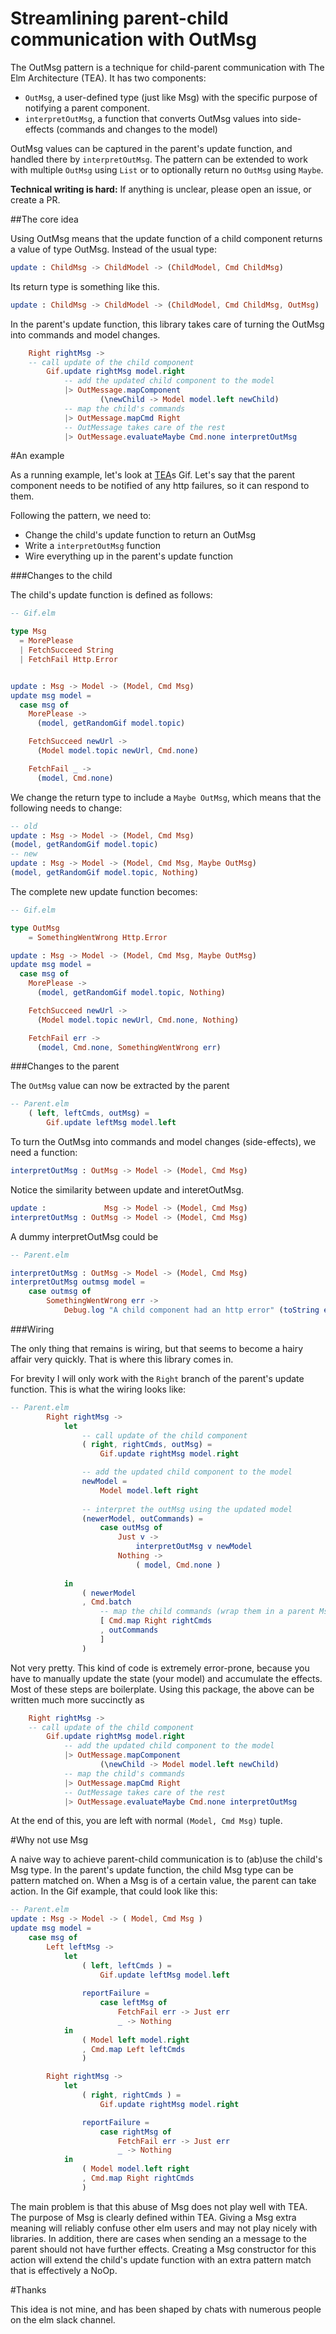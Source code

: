Streamlining parent-child communication with OutMsg
===================================================

The OutMsg pattern is a technique for child-parent communication with The Elm Architecture (TEA). It has two components: 

* `OutMsg`, a user-defined type (just like Msg) with the specific purpose of notifying a parent component.
* `interpretOutMsg`, a function that converts OutMsg values into side-effects (commands and changes to the model)

OutMsg values can be captured in the parent's update function, and handled there by `interpretOutMsg`.
The pattern can be extended to work with multiple `OutMsg` using `List` or to optionally return no `OutMsg` using `Maybe`.

**Technical writing is hard:** If anything is unclear, please open an issue, or create a PR.

##The core idea

Using OutMsg means that the update function of a child component returns a value of type OutMsg. Instead of the 
usual type:

```elm
update : ChildMsg -> ChildModel -> (ChildModel, Cmd ChildMsg)
```

Its return type is something like this. 

```elm
update : ChildMsg -> ChildModel -> (ChildModel, Cmd ChildMsg, OutMsg)
```

In the parent's update function, this library takes care of turning the OutMsg into commands and model changes.

```elm
    Right rightMsg ->
    -- call update of the child component
        Gif.update rightMsg model.right
            -- add the updated child component to the model
            |> OutMessage.mapComponent
                    (\newChild -> Model model.left newChild)
            -- map the child's commands
            |> OutMessage.mapCmd Right 
            -- OutMessage takes care of the rest
            |> OutMessage.evaluateMaybe Cmd.none interpretOutMsg
```

#An example

As a running example, let's look at [TEA](https://github.com/evancz/elm-architecture-tutorial/tree/master/nesting)s Gif. 
Let's say that the parent component needs to be notified of any http failures, so it can respond to them. 

Following the pattern, we need to: 

* Change the child's update function to return an OutMsg
* Write a `interpretOutMsg` function 
* Wire everything up in the parent's update function


###Changes to the child

The child's update function is defined as follows:
```elm
-- Gif.elm 

type Msg
  = MorePlease
  | FetchSucceed String
  | FetchFail Http.Error


update : Msg -> Model -> (Model, Cmd Msg)
update msg model =
  case msg of
    MorePlease ->
      (model, getRandomGif model.topic)

    FetchSucceed newUrl ->
      (Model model.topic newUrl, Cmd.none)

    FetchFail _ ->
      (model, Cmd.none)
```

We change the return type to include a `Maybe OutMsg`, which means that the following 
needs to change:
```elm
-- old 
update : Msg -> Model -> (Model, Cmd Msg)
(model, getRandomGif model.topic)
-- new
update : Msg -> Model -> (Model, Cmd Msg, Maybe OutMsg)
(model, getRandomGif model.topic, Nothing)
```

The complete new update function becomes: 

```elm
-- Gif.elm 

type OutMsg 
    = SomethingWentWrong Http.Error 

update : Msg -> Model -> (Model, Cmd Msg, Maybe OutMsg)
update msg model =
  case msg of
    MorePlease ->
      (model, getRandomGif model.topic, Nothing)

    FetchSucceed newUrl ->
      (Model model.topic newUrl, Cmd.none, Nothing)

    FetchFail err ->
      (model, Cmd.none, SomethingWentWrong err)
```

###Changes to the parent

The `OutMsg` value can now be extracted by the parent

```elm
-- Parent.elm
    ( left, leftCmds, outMsg) = 
        Gif.update leftMsg model.left
```

To turn the OutMsg into commands and model changes (side-effects), we need a function:

```elm
interpretOutMsg : OutMsg -> Model -> (Model, Cmd Msg)
```

Notice the similarity between update and interetOutMsg.
```elm
update :             Msg -> Model -> (Model, Cmd Msg)
interpretOutMsg : OutMsg -> Model -> (Model, Cmd Msg)
```

A dummy interpretOutMsg could be 

```elm 
-- Parent.elm 

interpretOutMsg : OutMsg -> Model -> (Model, Cmd Msg) 
interpretOutMsg outmsg model = 
    case outmsg of 
        SomethingWentWrong err -> 
            Debug.log "A child component had an http error" (toString err) 
```


###Wiring

The only thing that remains is wiring, but that seems to become a hairy affair very quickly. That is where this 
library comes in.

For brevity I will only work with the `Right` branch of the parent's update function. 
This is what the wiring looks like:
```elm
-- Parent.elm 
        Right rightMsg ->
            let
                -- call update of the child component
                ( right, rightCmds, outMsg) =
                    Gif.update rightMsg model.right

                -- add the updated child component to the model
                newModel = 
                    Model model.left right 
    
                -- interpret the outMsg using the updated model
                (newerModel, outCommands) = 
                    case outMsg of 
                        Just v -> 
                            interpretOutMsg v newModel
                        Nothing -> 
                            ( model, Cmd.none )
    
            in
                ( newerModel 
                , Cmd.batch 
                    -- map the child commands (wrap them in a parent Msg)
                    [ Cmd.map Right rightCmds
                    , outCommands
                    ] 
                )
```

Not very pretty. This kind of code is extremely error-prone, because you have to manually update the state (your model) and accumulate the 
effects. Most of these steps are boilerplate. Using this package, the above can be written much more succinctly as 

```elm
    Right rightMsg ->
    -- call update of the child component
        Gif.update rightMsg model.right
            -- add the updated child component to the model
            |> OutMessage.mapComponent
                    (\newChild -> Model model.left newChild)
            -- map the child's commands
            |> OutMessage.mapCmd Right 
            -- OutMessage takes care of the rest
            |> OutMessage.evaluateMaybe Cmd.none interpretOutMsg
```

At the end of this, you are left with normal `(Model, Cmd Msg)` tuple. 

#<a name="why-not-use-msg">Why not use Msg</a>

A naive way to achieve parent-child communication is to (ab)use the child's Msg type. In the parent's update function, 
the child Msg type can be pattern matched on. When a Msg is of a certain value, the parent can take action. In the Gif example, that
could look like this: 

```elm
-- Parent.elm
update : Msg -> Model -> ( Model, Cmd Msg )
update msg model =
    case msg of
        Left leftMsg ->
            let
                ( left, leftCmds ) =
                    Gif.update leftMsg model.left
                
                reportFailure = 
                    case leftMsg of 
                        FetchFail err -> Just err
                        _ -> Nothing
            in
                ( Model left model.right
                , Cmd.map Left leftCmds
                )

        Right rightMsg ->
            let
                ( right, rightCmds ) =
                    Gif.update rightMsg model.right

                reportFailure = 
                    case rightMsg of 
                        FetchFail err -> Just err
                        _ -> Nothing
            in
                ( Model model.left right
                , Cmd.map Right rightCmds
                )
```

The main problem is that this abuse of Msg does not play well with TEA. 
The purpose of Msg is clearly defined within TEA. 
Giving a Msg extra meaning will reliably confuse other elm users and may not play nicely with libraries. 
In addition, there are cases when sending an a message to the parent should not have further effects. Creating a Msg constructor for
this action will extend the child's update function with an extra pattern match that is effectively a NoOp. 



#Thanks 

This idea is not mine, and has been shaped by chats with numerous people on the elm slack channel. 



